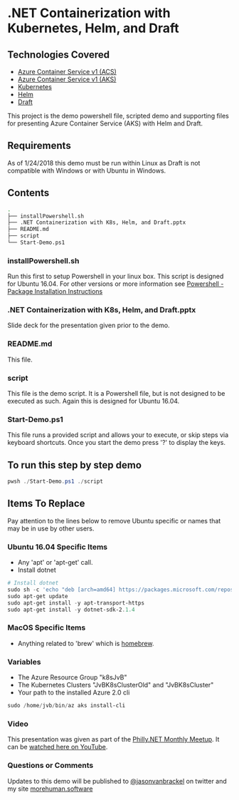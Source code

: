 # .NET Containerization with Kubernetes, Helm, and Draft

## Technologies Covered

* [Azure Container Service v1 (ACS)](https://docs.microsoft.com/en-us/azure/container-service/kubernetes/)
* [Azure Container Service v1 (AKS)](https://docs.microsoft.com/en-us/azure/aks/)
* [Kubernetes](https://kubernetes.io)
* [Helm](https://helm.sh)
* [Draft](https://draft.sh)

This project is the demo powershell file, scripted demo and supporting files for presenting Azure Container Service (AKS) with Helm and Draft.

## Requirements

As of 1/24/2018 this demo must be run within Linux as Draft is not compatible with Windows or with Ubuntu in Windows.

## Contents

```sh
.
├── installPowershell.sh
├── .NET Containerization with K8s, Helm, and Draft.pptx
├── README.md
├── script
└── Start-Demo.ps1
```

### installPowershell.sh

Run this first to setup Powershell in your linux box. This script is designed for Ubuntu 16.04. For other versions or more information see [Powershell - Package Installation Instructions](https://github.com/PowerShell/PowerShell/blob/master/docs/installation/linux.md)

### .NET Containerization with K8s, Helm, and Draft.pptx

Slide deck for the presentation given prior to the demo.

### README.md

This file.

### script

This file is the demo script.  It is a Powershell file, but is not designed to be executed as such. Again this is designed for Ubuntu 16.04.

### Start-Demo.ps1

This file runs a provided script and allows your to execute, or skip steps via keyboard shortcuts.  Once you start the demo press '?' to display the keys.

## To run this step by step demo

```powershell
pwsh ./Start-Demo.ps1 ./script
```

## Items To Replace

Pay attention to the lines below to remove Ubuntu specific or names that may be in use by other users.

### Ubuntu 16.04 Specific Items

* Any 'apt' or 'apt-get' call.
* Install dotnet

```powershell
# Install dotnet
sudo sh -c 'echo "deb [arch=amd64] https://packages.microsoft.com/repos/microsoft-ubuntu-xenial-prod xenial main" > /etc/apt/sources.list.d/dotnetdev.list'
sudo apt-get update
sudo apt-get install -y apt-transport-https
sudo apt-get install -y dotnet-sdk-2.1.4
```

### MacOS Specific Items

* Anything related to 'brew' which is [homebrew](https://brew.sh/).

### Variables

* The Azure Resource Group "k8sJvB"
* The Kubernetes Clusters "JvBK8sClusterOld" and "JvBK8sCluster"
* Your path to the installed Azure 2.0 cli

```powershell
sudo /home/jvb/bin/az aks install-cli
```

### Video

This presentation was given as part of the [Philly.NET Monthly Meetup](https://www.meetup.com/Philly-NET/).  It can be [watched here on YouTube](https://www.youtube.com/watch?v=n-Doy0EIkUM&t=10m31s).

### Questions or Comments

Updates to this demo will be published to [@jasonvanbrackel](https://www.twitter.com/jasonvanbrackel) on twitter and my site [morehuman.software](https://morehuman.software)